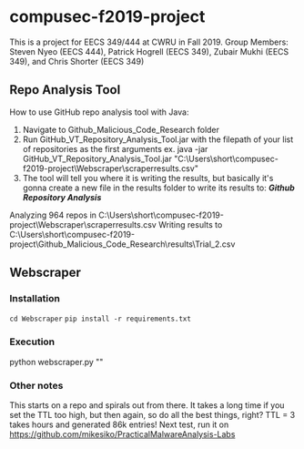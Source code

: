 # compusec-f2019-project
This is a project for EECS 349/444 at CWRU in Fall 2019.
Group Members: Steven Nyeo (EECS 444), Patrick Hogrell (EECS 349), Zubair Mukhi (EECS 349), and Chris Shorter (EECS 349)

## Repo Analysis Tool
How to use GitHub repo analysis tool with Java:
1. Navigate to Github_Malicious_Code_Research folder
2. Run GitHub_VT_Repository_Analysis_Tool.jar with the filepath of your list of repositories as the first arguments
ex. java -jar GitHub_VT_Repository_Analysis_Tool.jar "C:\Users\short\compusec-f2019-project\Webscraper\scraperresults.csv"
3. The tool will tell you where it is writing the results, but basically it's gonna create a new file in the results folder to write its results to:
***Github Repository Analysis***

Analyzing 964 repos in C:\Users\short\compusec-f2019-project\Webscraper\scraperresults.csv
Writing results to C:\Users\short\compusec-f2019-project\Github_Malicious_Code_Research\results\Trial_2.csv


## Webscraper
### Installation
`cd Webscraper`
`pip install -r requirements.txt`
### Execution
python webscraper.py <ttl> "<Starting URL>"
### Other notes
This starts on a repo and spirals out from there. It takes a long time if you set the TTL too high, but then again, so do all the best things, right?
TTL = 3 takes hours and generated 86k entries!
Next test, run it on https://github.com/mikesiko/PracticalMalwareAnalysis-Labs
